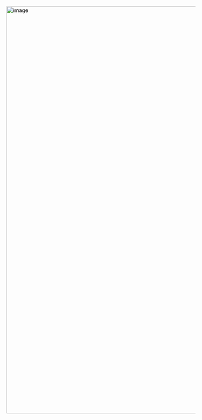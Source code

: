 <img width="1920" height="1080" alt="image" src="https://github.com/user-attachments/assets/4ebde0f3-224a-4653-af7e-5afd1c8933de" />
